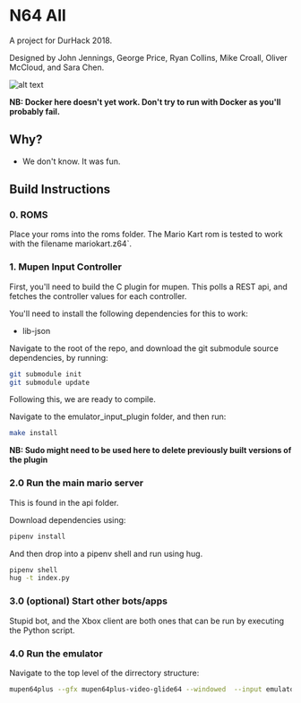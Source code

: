 # N64 All
A project for DurHack 2018.

Designed by John Jennings, George Price, Ryan Collins, Mike Croall, Oliver McCloud, and Sara Chen.

![alt text](https://github.com/georgeprice/n64all/blob/master/mario.png "System Architecture")

**NB: Docker here doesn't yet work. Don't try to run with Docker as you'll probably fail.**
## Why?
- We don't know. It was fun.

## Build Instructions
### 0. ROMS
Place your roms into the roms folder. The Mario Kart rom is tested to work with the filename mariokart.z64`.

### 1. Mupen Input Controller
First, you'll need to build the C plugin for mupen. This polls a REST api, and fetches the controller values for each controller.

You'll need to install the following dependencies for this to work:
- lib-json

Navigate to the root of the repo, and download the git submodule source dependencies, by running:

```bash
git submodule init
git submodule update
```

Following this, we are ready to compile.

Navigate to the emulator_input_plugin folder, and then run:

```bash
make install
```

**NB: Sudo might need to be used here to delete previously built versions of the plugin**

### 2.0 Run the main mario server
This is found in the api folder.

Download dependencies using:

```bash
pipenv install
```

And then drop into a pipenv shell and run using hug.

```bash
pipenv shell
hug -t index.py
```

### 3.0 (optional) Start other bots/apps
Stupid bot, and the Xbox client are both ones that can be run by executing the Python script.

### 4.0  Run the emulator
Navigate to the top level of the dirrectory structure:

```bash
mupen64plus --gfx mupen64plus-video-glide64 --windowed  --input emulator_input_plugin/emulator_input_plugin.so roms/mariokart.z64
```
